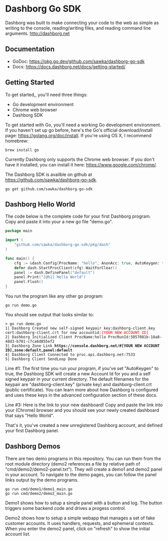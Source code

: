 # Dashborg Go SDK

Dashborg was built to make connecting your code to the web as simple as writing to the console, reading/writing files, and reading command line arguments.  http://dashborg.net

## Documentation

* GoDoc: https://pkg.go.dev/github.com/sawka/dashborg-go-sdk
* Docs: https://docs.dashborg.net/docs/getting-started/

## Getting Started

To get started,, you'll need three things:

* Go development environment
* Chrome web browser
* Dashborg SDK

To get started with Go, you'll need a working Go development environment.  If you haven't set up go before, here's the Go's official download/install page: https://golang.org/doc/install.  If you're using OS X, I recommend homebrew:

```
brew install go
```

Currently Dashborg only supports the Chrome web browser.  If you don't have it installed, you can install it here: https://www.google.com/chrome/.

The Dashborg SDK is availble on github at https://github.com/sawka/dashborg-go-sdk.

```
go get github.com/sawka/dashborg-go-sdk
```

## Dashborg Hello World

The code below is the complete code for your first Dashborg program.  Copy and paste it into your a new go file "demo.go".

```Go
package main

import (
    "github.com/sawka/dashborg-go-sdk/pkg/dash"
)

func main() {
    cfg := &dash.Config{ProcName: "hello", AnonAcc: true, AutoKeygen: true}
    defer dash.StartProcClient(cfg).WaitForClear()
    panel := dash.DefinePanel("default")
    panel.Print("[@h1] Hello World")
    panel.Flush()
}
```

You run the program like any other go program:

```
go run demo.go
```

You should see output that looks similar to:

<pre><code>&gt; go run demo.go
1| Dashborg Created new self-signed keypair key:dashborg-client.key cert:dashborg-client.crt for new accountid:<span style="color: red">[YOUR NEW ACCOUNT ID]</span>
2| Dashborg Initialized Client ProcName:hello ProcRunId:5057081b-18a8-48d3-b701-c7ca6d855ef2
3| Dashborg Zone Link <span style="font-weight: bold">https://console.dashborg.net/#[YOUR NEW ACCOUNT ID],zone:default,panel:default</span>
4| Dashborg Client Connected to proc.api.dashborg.net:7533
5| Dashborg Client SendLoop Done
</code></pre>

Line #1: The first time you run your program, if you've set "AutoKeygen" to true, the Dashborg SDK will create a new Account Id for you and a self signed keypair in your current directory.  The default filenames for the keypair are "dashborg-client.key" (private key) and dashborg-client.crt (public certificate). You can learn more about how Dashborg is configured and uses these keys in the advanced configuration section of these docs.

Line #3: Here is the link to your new dashboard!  Copy and paste the link into your (Chrome) browser and you should see your newly created dashboard that says "Hello World".

That's it, you've created a new unregistered Dashborg account, and defined your first Dashborg panel.


## Dashborg Demos

There are two demo programs in this repository.  You can run them from the root module directory (demo2 references a file by relative path of "cmd/demo2/demo2-panel.txt").  They will create a demo1 and demo2 panel in your account.  To navigate to the demo pages, you can follow the panel links output by the demo programs.

```
go run cmd/demo1/demo1_main.go
go run cmd/demo2/demo2_main.go
```

Demo1 shows how to setup a simple panel with a button and log.  The button triggers some backend code and drives a progess control.

Demo2 shows how to setup a simple webapp that manages a set of fake customer accounts.  It uses handlers, requests, and ephemeral contexts.  When you enter the demo2 panel, click on "refresh" to show the initial account list.
